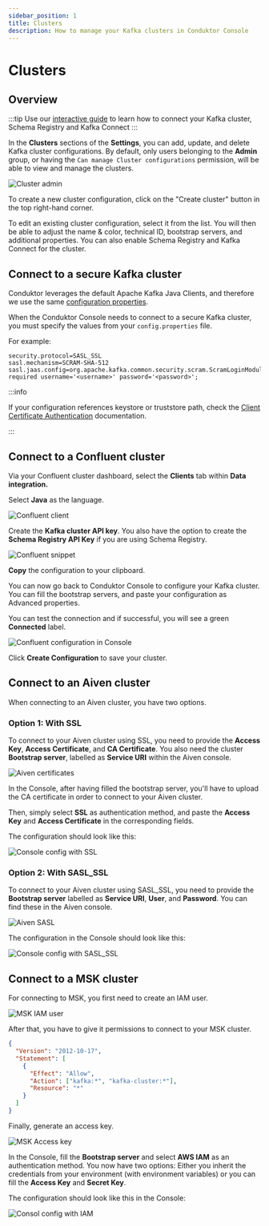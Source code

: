 ```yaml
---
sidebar_position: 1
title: Clusters
description: How to manage your Kafka clusters in Conduktor Console
---
```


# Clusters

## Overview

:::tip
Use our [interactive guide](https://conduktor.navattic.com/cluster-configuration) to learn how to connect your Kafka cluster, Schema Registry and Kafka Connect
:::

In the **Clusters** sections of the **Settings**, you can add, update, and delete Kafka cluster configurations.
By default, only users belonging to the **Admin** group, or having the `Can manage Cluster configurations` permission, will be able to view and manage the clusters.

![Cluster admin](assets/clusters-list.png)

To create a new cluster configuration, click on the "Create cluster" button in the top right-hand corner.

To edit an existing cluster configuration, select it from the list. You will then be able to adjust the name & color, technical ID, bootstrap servers, and additional properties. You can also enable Schema Registry and Kafka Connect for the cluster.

## Connect to a secure Kafka cluster

Conduktor leverages the default Apache Kafka Java Clients, and therefore we use the same [configuration properties](https://kafka.apache.org/documentation/#consumerconfigs).

When the Conduktor Console needs to connect to a secure Kafka cluster, you must specify the values from your `config.properties` file.

For example:

```
security.protocol=SASL_SSL
sasl.mechanism=SCRAM-SHA-512
sasl.jaas.config=org.apache.kafka.common.security.scram.ScramLoginModule required username='<username>' password='<password>';
```

:::info 

If your configuration references keystore or truststore path, check the [Client Certificate Authentication](https://docs.conduktor.io/platform/configuration/ssl-tls-configuration/#client-certificate-authentication) documentation.

:::

## Connect to a Confluent cluster

Via your Confluent cluster dashboard, select the **Clients** tab within **Data integration.**

Select **Java** as the language.

![Confluent client](assets/confluent-client.png)

Create the **Kafka cluster API key**. You also have the option to create the **Schema Registry API Key** if you are using Schema Registry.

![Confluent snippet](assets/confluent-api-key.png)

**Copy** the configuration to your clipboard.

You can now go back to Conduktor Console to configure your Kafka cluster. You can fill the bootstrap servers, and paste your configuration as Advanced properties.

You can test the connection and if successful, you will see a green **Connected** label.

![Confluent configuration in Console](assets/confluent-config.png)

Click **Create Configuration** to save your cluster.

## Connect to an Aiven cluster

When connecting to an Aiven cluster, you have two options.

### Option 1: With SSL

To connect to your Aiven cluster using SSL, you need to provide the **Access Key**, **Access Certificate**, and **CA Certificate**.
You also need the cluster **Bootstrap server**, labelled as **Service URI** within the Aiven console.

![Aiven certificates](assets/aiven-certs.png)

In the Console, after having filled the bootstrap server, you'll have to upload the CA certificate in order to connect to your Aiven cluster.

Then, simply select **SSL** as authentication method, and paste the **Access Key** and **Access Certificate** in the corresponding fields.

The configuration should look like this:

![Console config with SSL](assets/aiven-with-ssl.png)

### Option 2: With SASL_SSL

To connect to your Aiven cluster using SASL_SSL, you need to provide the **Bootstrap server** labelled as **Service URI**, **User**, and **Password**. You can find these in the Aiven console.

![Aiven SASL](assets/aiven-sasl-ssl.png)

The configuration in the Console should look like this:

![Console config with SASL_SSL](assets/aiven-with-sasl-ssl.png)

## Connect to a MSK cluster

For connecting to MSK, you first need to create an IAM user.

![MSK IAM user](assets/msk-iam-user.png)

After that, you have to give it permissions to connect to your MSK cluster.

```json
{
  "Version": "2012-10-17",
  "Statement": [
    {
      "Effect": "Allow",
      "Action": ["kafka:*", "kafka-cluster:*"],
      "Resource": "*"
    }
  ]
}
```

Finally, generate an access key.

![MSK Access key](assets/msk-access-key.png)

In the Console, fill the **Bootstrap server** and select **AWS IAM** as an authentication method.
You now have two options: Either you inherit the credentials from your environment (with environment variables) or you can fill the **Access Key** and **Secret Key**.

The configuration should look like this in the Console:

![Consol config with IAM](assets/msk-with-iam.png)
